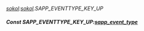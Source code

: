 _[sokol](../../modules/sokol/sokol-module.md):[sokol](../../modules/sokol/sokol-module.md).SAPP\_EVENTTYPE\_KEY\_UP_
##### Const SAPP\_EVENTTYPE\_KEY\_UP:[sapp_event_type](../../modules/sokol/sokol-sapp_event_type.md)
